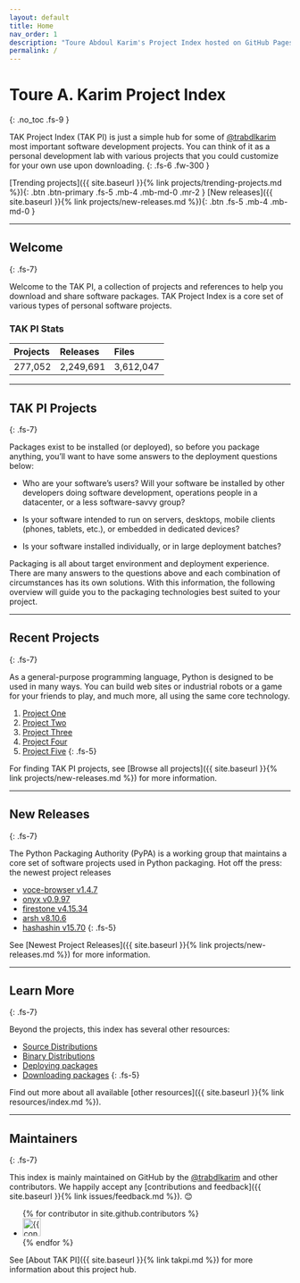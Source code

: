 ```yaml
---
layout: default
title: Home
nav_order: 1
description: "Toure Abdoul Karim's Project Index hosted on GitHub Pages."
permalink: /
---
```


# Toure A. Karim Project Index
{: .no_toc .fs-9 }

TAK Project Index (TAK PI) is just a simple hub for some of <a href="https://github.com/trabdlkarim" target="_blank">@trabdlkarim</a> most important software development projects. You can think of it as a personal development lab  with various projects that you could customize for your own use upon downloading.
{: .fs-6 .fw-300 }

[Trending projects]({{ site.baseurl }}{% link projects/trending-projects.md %}){: .btn .btn-primary .fs-5 .mb-4 .mb-md-0 .mr-2 } [New releases]({{ site.baseurl }}{% link projects/new-releases.md %}){: .btn .fs-5 .mb-4 .mb-md-0 }

---

## Welcome 
{: .fs-7}

Welcome to the TAK PI, a collection of projects and references to help you download and share software packages. TAK Project Index is a core set of various types of personal software projects.

### TAK PI Stats

| Projects | Releases  | Files     |
|:---------|:----------|:----------|
| 277,052  | 2,249,691 | 3,612,047 |

---

## TAK PI Projects
{: .fs-7}

Packages exist to be installed (or deployed), so before you package anything, you’ll want to have some answers to the deployment questions below:

- Who are your software’s users? Will your software be installed by other developers doing software development, operations people in a datacenter, or a less software-savvy group?

- Is your software intended to run on servers, desktops, mobile clients (phones, tablets, etc.), or embedded in dedicated devices?

- Is your software installed individually, or in large deployment batches?

Packaging is all about target environment and deployment experience. There are many answers to the questions above and each combination of circumstances has its own solutions. With this information, the following overview will guide you to the packaging technologies best suited to your project.

---

## Recent Projects
{: .fs-7}

As a general-purpose programming language, Python is designed to be used in many ways. You can build web sites or industrial robots or a game for your friends to play, and much more, all using the same core technology.


1. [<i class="fas fa-file-archive" arial-hidden="true"></i> Project One](#some-link)
1. [<i class="fas fa-file-archive" arial-hidden="true"></i> Project Two](#some-link)
1. [<i class="fas fa-file-archive" arial-hidden="true"></i> Project Three](#some-link)
1. [<i class="fas fa-file-archive" arial-hidden="true"></i> Project Four](#some-link)
1. [<i class="fas fa-file-archive" arial-hidden="true"></i> Project Five](#some-link)
{: .fs-5}

For finding TAK PI projects, see [Browse all projects]({{ site.baseurl }}{% link projects/new-releases.md %}) for more information.

---

## New Releases
{: .fs-7}

The Python Packaging Authority (PyPA) is a working group that maintains a core set of software projects used in Python packaging.
Hot off the press: the newest project releases

- [<i class="fas fa-cube" arial-hidden="true"></i> voce-browser v1.4.7](#some-link)
- [<i class="fas fa-cube" arial-hidden="true"></i> onyx v0.9.97](#some-link)
- [<i class="fas fa-cube" arial-hidden="true"></i> firestone v4.15.34](#some-link) 
- [<i class="fas fa-cube" arial-hidden="true"></i> arsh v8.10.6](#some-link) 
- [<i class="fas fa-cube" arial-hidden="true"></i> hashashin v15.70](#some-link) 
{: .fs-5}

See [Newest Project Releases]({{ site.baseurl }}{% link projects/new-releases.md %}) for more information.

---

## Learn More
{: .fs-7}

Beyond the projects, this index has several other resources:

- [<i class="fas fa-link" arial-hidden="true"></i> Source Distributions](#some-link)
- [<i class="fas fa-link" arial-hidden="true"></i> Binary Distributions](#some-link)
- [<i class="fas fa-link" arial-hidden="true"></i> Deploying packages](#some-link)
- [<i class="fas fa-link" arial-hidden="true"></i> Downloading packages](#some-link)
{: .fs-5}

Find out more about all available [other resources]({{ site.baseurl }}{% link resources/index.md %}).

---

## Maintainers
{: .fs-7}

This index is mainly maintained on GitHub by the <a href="https://github.com/trabdlkarim" target="_blank">@trabdlkarim</a> and other contributors. We happily accept any [contributions and feedback]({{ site.baseurl }}{% link issues/feedback.md %}). 😊

<ul class="list-style-none">
{% for contributor in site.github.contributors %}
  <li class="d-inline-block mr-1">
     <a href="{{ contributor.html_url }}"><img src="{{ contributor.avatar_url }}" width="32" height="32" alt="{{ contributor.login }}"/></a>
  </li>
{% endfor %}
</ul>

<!-- Prepare a container for your calendar. -->
<div class="calendar"></div>
<script>GitHubCalendar(".calendar", "trabdlkarim", { responsive: true, global_stats: false });</script>

See [About TAK PI]({{ site.baseurl }}{% link takpi.md %}) for more information about this project hub.
